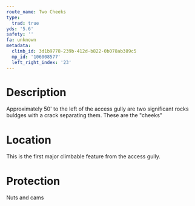 ```yaml
---
route_name: Two Cheeks
type:
  trad: true
yds: '5.6'
safety: ''
fa: unknown
metadata:
  climb_id: 3d1b9778-239b-412d-b822-0b078ab389c5
  mp_id: '106008577'
  left_right_index: '23'
---
```

# Description
Approximately 50' to the left of the access gully are two significant rocks buldges with a crack separating them. These are the "cheeks"

# Location
This is the first major climbable feature from the access gully.

# Protection
Nuts and cams
